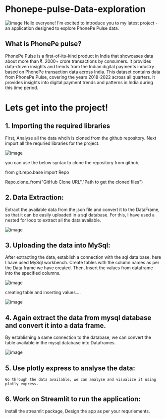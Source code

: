 # Phonepe-pulse-Data-exploration
![image](https://github.com/mad-huS/My-Phonepe-pulse-Data-exploration/assets/156919023/988deef5-2a3b-4b36-bc12-617b65981cdc)
Hello everyone! I'm excited to introduce you to my latest project - an application designed to explore PhonePe Pulse data.

## What is PhonePe pulse?

PhonePe Pulse is a first-of-its-kind product in India that showcases data about more than ₹. 2000+ crore transactions by consumers. It provides data-driven insights and trends from the Indian digital payments industry based on PhonePe transaction data across India. This dataset contains data from PhonePe Pulse, covering the years 2018-2022 across all quarters. It provides insights into digital payment trends and patterns in India during this time period.

# Lets get into the project!

## 1. Importing the required libraries
  First, Analyse all the data whcih is cloned from the github repository. Next import all the requried libraries for the project.
  
  ![image](https://github.com/mad-huS/My-Phonepe-pulse-Data-exploration/assets/156919023/d04f73ff-c074-4fbb-a3a7-408e39ae9ba8)

  you can use the below syntax to clone the repository from github,
  
  from git.repo.base import Repo
  
  Repo.clone_from("GitHub Clone URL","Path to get the cloned files")

## 2. Data Extraction:
  Extract the available data from the json file and convert it to the DataFrame, so that it can be easily uploaded in a sql database. 
  For this, I have used a nested for loop to extract all the data available.

  ![image](https://github.com/mad-huS/My-Phonepe-pulse-Data-exploration/assets/156919023/023c9c1b-8bac-4362-bfac-eb31af157ece)

## 3. Uploading the data into MySql:
  After extracting the data, establish a connection with the sql data base, here I have used MySql workbench.
  Create tables with the column names as per the Data frame we have created. Then, Insert the values from dataframe into the specified columns.
  
  ![image](https://github.com/mad-huS/My-Phonepe-pulse-Data-exploration/assets/156919023/5c7b0eec-adf0-4f6d-9e3b-ffa1e164e04b)

  creating table and inserting values....
  
  ![image](https://github.com/mad-huS/My-Phonepe-pulse-Data-exploration/assets/156919023/fdf9f7e4-9f06-49e2-b57d-f686b2ee08ac)

## 4. Again extract the data from mysql database and convert it into a data frame.
  By establishing a same connection to the database, we can convert the table available in the mysql database into Dataframes.

  ![image](https://github.com/mad-huS/My-Phonepe-pulse-Data-exploration/assets/156919023/5758ee16-0fe3-4729-9871-ca455d21c151)

## 5. Use plotly express to analyse the data:
    Go through the data available, we can analyse and visualize it using plotly express.

## 6. Work on Streamlit to run the application:
  Install the streamlit package, Design the app as per your requriements.



  

  


